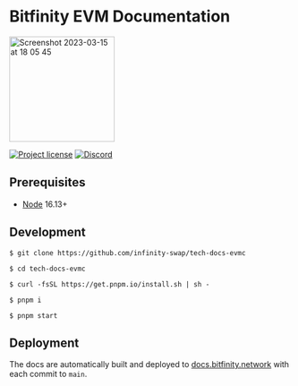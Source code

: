 # Bitfinity EVM Documentation

<img width="188" alt="Screenshot 2023-03-15 at 18 05 45" src="https://user-images.githubusercontent.com/25309184/225402695-30217204-bc98-4014-8f1b-58f64525f745.png">


[![Project license](https://img.shields.io/badge/License-Public%20Domain-blue.svg)](https://creativecommons.org/publicdomain/zero/1.0/)
[![Discord](https://img.shields.io/discord/490367152054992913?label=Discord)](https://discord.gg/7YfgtGzcy7)

## Prerequisites

- [Node] 16.13+

## Development

```console
$ git clone https://github.com/infinity-swap/tech-docs-evmc

$ cd tech-docs-evmc

$ curl -fsSL https://get.pnpm.io/install.sh | sh -

$ pnpm i

$ pnpm start
```

## Deployment

The docs are automatically built and deployed to [docs.bitfinity.network](https://docs.bitfinity.network/) with each commit to `main`.

[Node]:     https://nodejs.org
